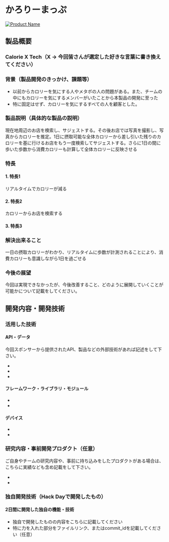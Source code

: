 # かろりーまっぷ

[![Product Name](image.png)](https://www.youtube.com/watch?v=G5rULR53uMk)

## 製品概要
### Calorie X Tech（X → 今回皆さんが選定した好きな言葉に書き換えてください）

### 背景（製品開発のきっかけ、課題等）
- 以前からカロリーを気にする人やメタボの人の問題がある。また、チームの中にもカロリーを気にするメンバーがいたことから本製品の開発に至った
- 特に固定はせず、カロリーを気にするすべての人を顧客とした。

### 製品説明（具体的な製品の説明）
現在地周辺のお店を検索し、サジェストする。その後お店では写真を撮影し、写真からカロリーを推定。1日に摂取可能な全体カロリーから差し引いた残りのカロリーを基に行けるお店をもう一度検索してサジェストする。さらに1日の間に歩いた歩数から消費カロリーも計算して全体カロリーに反映させる

### 特長

#### 1. 特長1
リアルタイムでカロリーが減る
#### 2. 特長2
カロリーからお店を検索する
#### 3. 特長3

### 解決出来ること
一日の摂取カロリーがわかり、リアルタイムに歩数が計測されることにより、消費カロリーも意識しながら1日を過ごせる

### 今後の展望
今回は実現できなかったが、今後改善すること、どのように展開していくことが可能かについて記載をしてください。


## 開発内容・開発技術
### 活用した技術
#### API・データ
今回スポンサーから提供されたAPI、製品などの外部技術があれば記述をして下さい。

* 
* 
* 

#### フレームワーク・ライブラリ・モジュール
* 
* 

#### デバイス
* 
* 

### 研究内容・事前開発プロダクト（任意）
ご自身やチームの研究内容や、事前に持ち込みをしたプロダクトがある場合は、こちらに実績なども含め記載をして下さい。

* 
* 


### 独自開発技術（Hack Dayで開発したもの）
#### 2日間に開発した独自の機能・技術
* 独自で開発したものの内容をこちらに記載してください
* 特に力を入れた部分をファイルリンク、またはcommit_idを記載してください（任意）
